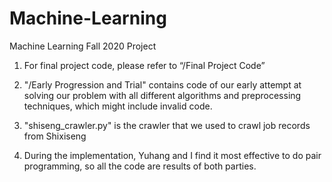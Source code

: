 # Machine-Learning
Machine Learning Fall 2020 Project

1. For final project code, please refer to “/Final Project Code”

2. "/Early Progression and Trial" contains code of our early attempt at solving our problem with all different algorithms and preprocessing techniques, which might include invalid code.

3. "shiseng_crawler.py" is the crawler that we used to crawl job records from Shixiseng

4. During the implementation, Yuhang and I find it most effective to do pair programming, so all the code are results of both parties.
